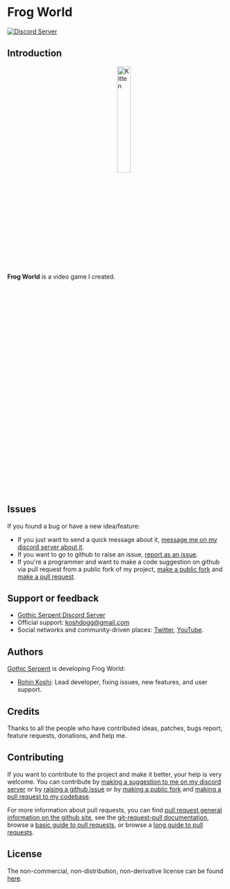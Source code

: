 # Frog World

[![Discord Server](https://discordapp.com/api/guilds/408129682744147968/embed.png)](https://discord.gg/dc3kbYg)

## Introduction

**Frog World** is a video game I created. <a href="https://play.google.com/store/apps/details?id=com.gothicserpent.frogworld">
<img src="https://play.google.com/intl/en_us/badges/static/images/badges/en_badge_web_generic.png" alt="Kitten"
	title="Play Store Link" width="25%" height="25%" align="middle"/>
</a>

## Issues

If you found a bug or have a new idea/feature:
* If you just want to send a quick message about it, [message me on my discord server about it](https://discord.gg/dc3kbYg).
* If you want to go to github to raise an issue, [report as an issue](https://github.com/gothicserpent/FrogWorld/issues/new).
* If you're a programmer and want to make a code suggestion on github via pull request from a public fork of my project, [make a public fork](https://github.com/gothicserpent/FrogWorld/fork) and [make a pull request](https://github.com/gothicserpent/FrogWorld/pull/new).

## Support or feedback

* [Gothic Serpent Discord Server](https://discord.gg/dc3kbYg)
* Official support: [koshdogg@gmail.com](mailto:koshdogg@gmail.com)
* Social networks and community-driven places:
  [Twitter](https://twitter.com/RohinKoshi),
  [YouTube](https://www.youtube.com/koshdogg).

## Authors

[Gothic Serpent](https://www.gothicserpent.com/) is developing Frog World:

* [Rohin Koshi](https://www.gothicserpent.com/): Lead developer, fixing
  issues, new features, and user support.

## Credits

Thanks to all the people who have contributed ideas, patches, bugs report, feature requests, donations, and help me.

## Contributing

If you want to contribute to the project and make it better, your help is very welcome. You can contribute by [making a suggestion to me on my discord server](https://discord.gg/dc3kbYg) or by [raising a github issue](https://github.com/gothicserpent/FrogWorld/issues/new) or by [making a public fork](https://github.com/gothicserpent/FrogWorld/fork) and [making a pull request to my codebase](https://github.com/gothicserpent/FrogWorld/pull/new).

For more information about pull requests, you can find [pull request general information on the github site](https://help.github.com/en/github/collaborating-with-issues-and-pull-requests/about-pull-requests), see the [git-request-pull documentation](https://git-scm.com/docs/git-request-pull), browse a [basic guide to pull requests](https://github.com/MarcDiethelm/contributing), or browse a [long guide to pull requests](https://github.com/firstcontributions/first-contributions).

## License

The non-commercial, non-distribution, non-derivative license can be found [here](https://github.com/gothicserpent/FrogWorld/blob/master/LICENSE.md).
